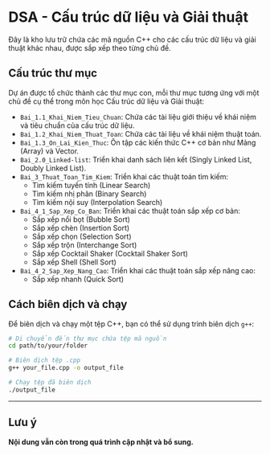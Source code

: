 # DSA - Cấu trúc dữ liệu và Giải thuật

Đây là kho lưu trữ chứa các mã nguồn C++ cho các cấu trúc dữ liệu và giải thuật khác nhau, được sắp xếp theo từng chủ đề.

## Cấu trúc thư mục

Dự án được tổ chức thành các thư mục con, mỗi thư mục tương ứng với một chủ đề cụ thể trong môn học Cấu trúc dữ liệu và Giải thuật:

-   `Bai_1.1_Khai_Niem_Tieu_Chuan`: Chứa các tài liệu giới thiệu về khái niệm và tiêu chuẩn của cấu trúc dữ liệu.
-   `Bai_1.2_Khai_Niem_Thuat_Toan`: Chứa các tài liệu về khái niệm thuật toán.
-   `Bai_1.3_On_Lai_Kien_Thuc`: Ôn tập các kiến thức C++ cơ bản như Mảng (Array) và Vector.
-   `Bai_2.0_Linked-list`: Triển khai danh sách liên kết (Singly Linked List, Doubly Linked List).
-   `Bai_3_Thuat_Toan_Tim_Kiem`: Triển khai các thuật toán tìm kiếm:
    -   Tìm kiếm tuyến tính (Linear Search)
    -   Tìm kiếm nhị phân (Binary Search)
    -   Tìm kiếm nội suy (Interpolation Search)
-   `Bai_4_1_Sap_Xep_Co_Ban`: Triển khai các thuật toán sắp xếp cơ bản:
    -   Sắp xếp nổi bọt (Bubble Sort)
    -   Sắp xếp chèn (Insertion Sort)
    -   Sắp xếp chọn (Selection Sort)
    -   Sắp xếp trộn (Interchange Sort)
    -   Sắp xếp Cocktail Shaker (Cocktail Shaker Sort)
    -   Sắp xếp Shell (Shell Sort)
-   `Bai_4_2_Sap_Xep_Nang_Cao`: Triển khai các thuật toán sắp xếp nâng cao:
    -   Sắp xếp nhanh (Quick Sort)

## Cách biên dịch và chạy

Để biên dịch và chạy một tệp C++, bạn có thể sử dụng trình biên dịch `g++`:

```bash
# Di chuyển đến thư mục chứa tệp mã nguồn
cd path/to/your/folder

# Biên dịch tệp .cpp
g++ your_file.cpp -o output_file

# Chạy tệp đã biên dịch
./output_file
```

---

## Lưu ý

**Nội dung vẫn còn trong quá trình cập nhật và bổ sung.**